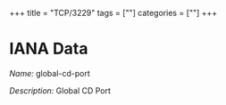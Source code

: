 +++
title = "TCP/3229"
tags = [""]
categories = [""]
+++

# IANA Data

_Name:_ global-cd-port

_Description:_ Global CD Port

